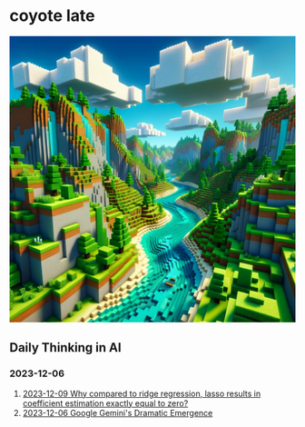 # coyote late
<div align="center">
    <img src="./attachments/logo.png" width="580">
</div>


## Daily Thinking in AI
### 2023-12-06 
 1. [2023-12-09 Why compared to ridge regression, lasso results in coefficient estimation exactly equal to zero?](2023/2023-12/2023-12-06.md)
 1. [2023-12-06 Google Gemini's Dramatic Emergence](2023/2023-12/2023-12-06.md)
